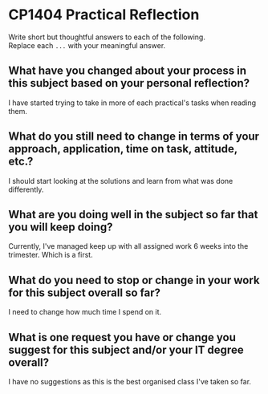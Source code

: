 # CP1404 Practical Reflection

Write short but thoughtful answers to each of the following.  
Replace each `...` with your meaningful answer.

## What have you changed about your process in this subject based on your personal reflection?

I have started trying to take in more of each practical's tasks when reading them.

## What do you still need to change in terms of your approach, application, time on task, attitude, etc.?

I should start looking at the solutions and learn from what was done differently.

## What are you doing well in the subject so far that you will keep doing?

Currently, I've managed keep up with all assigned work 6 weeks into the trimester. Which is a first.

## What do you need to stop or change in your work for this subject overall so far?

I need to change how much time I spend on it.

## What is one request you have or change you suggest for this subject and/or your IT degree overall?

I have no suggestions as this is the best organised class I've taken so far.

